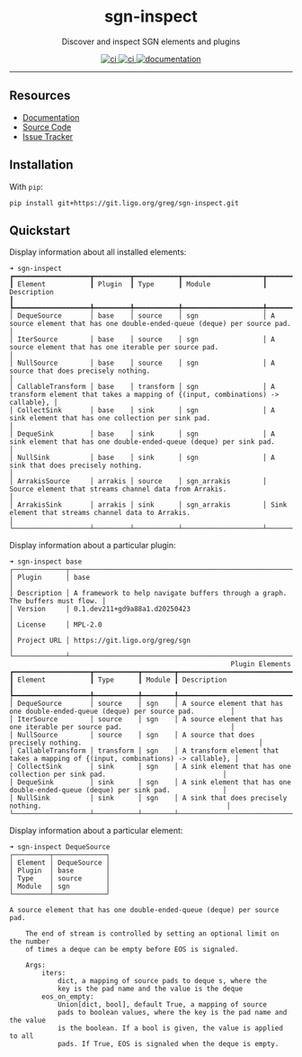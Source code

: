 <h1 align="center">sgn-inspect</h1>

<p align="center">Discover and inspect SGN elements and plugins</p>

<p align="center">
  <a href="https://git.ligo.org/greg/sgn-inspect/-/pipelines/latest">
    <img alt="ci" src="https://git.ligo.org/greg/sgn-inspect/badges/main/pipeline.svg" />
  </a>
  <a href="https://git.ligo.org/greg/sgn-inspect/-/pipelines/latest">
    <img alt="ci" src="https://git.ligo.org/greg/sgn-inspect/badges/main/coverage.svg" />
  </a>
  <a href="https://docs.ligo.org/greg/sgn-inspect/">
    <img alt="documentation" src="https://img.shields.io/badge/docs-mkdocs%20material-blue.svg?style=flat" />
  </a>
</p>

---

## Resources

* [Documentation](https://docs.ligo.org/greg/sgn-inspect)
* [Source Code](https://git.ligo.org/greg/sgn-inspect)
* [Issue Tracker](https://git.ligo.org/greg/sgn-inspect/-/issues)

## Installation

With `pip`:

```
pip install git+https://git.ligo.org/greg/sgn-inspect.git
```

## Quickstart

Display information about all installed elements:

```
➜ sgn-inspect
┏━━━━━━━━━━━━━━━━━━━┳━━━━━━━━━┳━━━━━━━━━━━┳━━━━━━━━━━━━━━━━━━━━┳━━━━━━━━━━━━━━━━━━━━━━━━━━━━━━━━━━━━━━━━━━━━━━━━━━━━━━━━━━━━━━━━━━━━━━━━━━━━━━━━━━┓
┃ Element           ┃ Plugin  ┃ Type      ┃ Module             ┃ Description                                                                      ┃
┡━━━━━━━━━━━━━━━━━━━╇━━━━━━━━━╇━━━━━━━━━━━╇━━━━━━━━━━━━━━━━━━━━╇━━━━━━━━━━━━━━━━━━━━━━━━━━━━━━━━━━━━━━━━━━━━━━━━━━━━━━━━━━━━━━━━━━━━━━━━━━━━━━━━━━┩
│ DequeSource       │ base    │ source    │ sgn                │ A source element that has one double-ended-queue (deque) per source pad.         │
│ IterSource        │ base    │ source    │ sgn                │ A source element that has one iterable per source pad.                           │
│ NullSource        │ base    │ source    │ sgn                │ A source that does precisely nothing.                                            │
│ CallableTransform │ base    │ transform │ sgn                │ A transform element that takes a mapping of {(input, combinations) -> callable}, │
│ CollectSink       │ base    │ sink      │ sgn                │ A sink element that has one collection per sink pad.                             │
│ DequeSink         │ base    │ sink      │ sgn                │ A sink element that has one double-ended-queue (deque) per sink pad.             │
│ NullSink          │ base    │ sink      │ sgn                │ A sink that does precisely nothing.                                              │
│ ArrakisSource     │ arrakis │ source    │ sgn_arrakis        │ Source element that streams channel data from Arrakis.                           │
│ ArrakisSink       │ arrakis │ sink      │ sgn_arrakis        │ Sink element that streams channel data to Arrakis.                               │
└───────────────────┴─────────┴───────────┴────────────────────┴──────────────────────────────────────────────────────────────────────────────────┘
```

Display information about a particular plugin:

```
➜ sgn-inspect base
┌─────────────┬──────────────────────────────────────────────────────────────────────────────┐
│ Plugin      │ base                                                                         │
│ Description │ A framework to help navigate buffers through a graph. The buffers must flow. │
│ Version     │ 0.1.dev211+gd9a88a1.d20250423                                                │
│ License     │ MPL-2.0                                                                      │
│ Project URL │ https://git.ligo.org/greg/sgn                                                │
└─────────────┴──────────────────────────────────────────────────────────────────────────────┘
                                                       Plugin Elements                                                       
┏━━━━━━━━━━━━━━━━━━━┳━━━━━━━━━━━┳━━━━━━━━┳━━━━━━━━━━━━━━━━━━━━━━━━━━━━━━━━━━━━━━━━━━━━━━━━━━━━━━━━━━━━━━━━━━━━━━━━━━━━━━━━━━┓
┃ Element           ┃ Type      ┃ Module ┃ Description                                                                      ┃
┡━━━━━━━━━━━━━━━━━━━╇━━━━━━━━━━━╇━━━━━━━━╇━━━━━━━━━━━━━━━━━━━━━━━━━━━━━━━━━━━━━━━━━━━━━━━━━━━━━━━━━━━━━━━━━━━━━━━━━━━━━━━━━━┩
│ DequeSource       │ source    │ sgn    │ A source element that has one double-ended-queue (deque) per source pad.         │
│ IterSource        │ source    │ sgn    │ A source element that has one iterable per source pad.                           │
│ NullSource        │ source    │ sgn    │ A source that does precisely nothing.                                            │
│ CallableTransform │ transform │ sgn    │ A transform element that takes a mapping of {(input, combinations) -> callable}, │
│ CollectSink       │ sink      │ sgn    │ A sink element that has one collection per sink pad.                             │
│ DequeSink         │ sink      │ sgn    │ A sink element that has one double-ended-queue (deque) per sink pad.             │
│ NullSink          │ sink      │ sgn    │ A sink that does precisely nothing.                                              │
└───────────────────┴───────────┴────────┴──────────────────────────────────────────────────────────────────────────────────┘
```

Display information about a particular element:

```
➜ sgn-inspect DequeSource
┌─────────┬─────────────┐
│ Element │ DequeSource │
│ Plugin  │ base        │
│ Type    │ source      │
│ Module  │ sgn         │
└─────────┴─────────────┘

A source element that has one double-ended-queue (deque) per source pad.

    The end of stream is controlled by setting an optional limit on the number
    of times a deque can be empty before EOS is signaled.

    Args:
        iters:
            dict, a mapping of source pads to deque s, where the
            key is the pad name and the value is the deque
        eos_on_empty:
            Union[dict, bool], default True, a mapping of source
            pads to boolean values, where the key is the pad name and the value
            is the boolean. If a bool is given, the value is applied to all
            pads. If True, EOS is signaled when the deque is empty.

```
